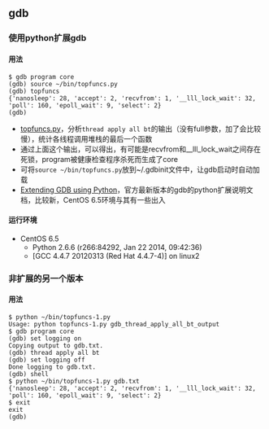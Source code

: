 ## gdb

### 使用python扩展gdb

#### 用法

```
$ gdb program core
(gdb) source ~/bin/topfuncs.py
(gdb) topfuncs
{'nanosleep': 28, 'accept': 2, 'recvfrom': 1, '__lll_lock_wait': 32, 'poll': 160, 'epoll_wait': 9, 'select': 2}
(gdb)
```

- [topfuncs.py](topfuncs.py)，分析`thread apply all bt`的输出（没有full参数，加了会比较慢），统计各线程调用堆栈的最后一个函数
- 通过上面这个输出，可以得出，有可能是recvfrom和__lll_lock_wait之间存在死锁，program被健康检查程序杀死而生成了core
- 可将`source ~/bin/topfuncs.py`放到~/.gdbinit文件中，让gdb启动时自动加载
- [Extending GDB using Python](https://sourceware.org/gdb/current/onlinedocs/gdb/Python.html)，官方最新版本的gdb的python扩展说明文档，比较新，CentOS 6.5环境与其有一些出入

#### 运行环境

- CentOS 6.5
  - Python 2.6.6 (r266:84292, Jan 22 2014, 09:42:36)
  - [GCC 4.4.7 20120313 (Red Hat 4.4.7-4)] on linux2

### 非扩展的另一个版本

#### 用法

```
$ python ~/bin/topfuncs-1.py
Usage: python topfuncs-1.py gdb_thread_apply_all_bt_output
$ gdb program core
(gdb) set logging on
Copying output to gdb.txt.
(gdb) thread apply all bt
(gdb) set logging off
Done logging to gdb.txt.
(gdb) shell
$ python ~/bin/topfuncs-1.py gdb.txt
{'nanosleep': 28, 'accept': 2, 'recvfrom': 1, '__lll_lock_wait': 32, 'poll': 160, 'epoll_wait': 9, 'select': 2}
$ exit
exit
(gdb)
```
